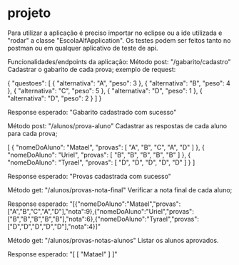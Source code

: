 # projeto

Para utilizar a aplicação é preciso importar no eclipse ou a ide utilizada e "rodar" a classe "EscolaAlfApplication".
Os testes podem ser feitos tanto no postman ou em qualquer aplicativo de teste de api.


Funcionalidades/endpoints da aplicação:
Método post: "/gabarito/cadastro"
Cadastrar o gabarito de cada prova;
exemplo de request:

{
    "questoes": [
            {
             "alternativa": "A",
             "peso": 3
            },
            {
             "alternativa": "B",
             "peso": 4
            },
            {
             "alternativa": "C",
             "peso": 5
            },
            {
             "alternativa": "D",
             "peso": 1
            },
            {
             "alternativa": "D",
             "peso": 2
            }
        ]
}

Response esperado: "Gabarito cadastrado com sucesso"

Método post: "/alunos/prova-aluno"
Cadastrar as respostas de cada aluno para cada prova;

[
        {
            "nomeDoAluno": "Matael",
            "provas": [
                "A",
                "B",
                "C",
                "A",
                "D"
            ]
        },
        {
            "nomeDoAluno": "Uriel",
            "provas": [
                "B",
                "B",
                "B",
                "B",
                "B"
            ]
        },
        {
            "nomeDoAluno": "Tyrael",
            "provas": [
                "D",
                "D",
                "D",
                "D",
                "D"
            ]
        }
]


Response esperado: "Provas cadastrada com sucesso"

Método get: "/alunos/provas-nota-final"
Verificar a nota final de cada aluno;

Response esperado: "[{"nomeDoAluno":"Matael","provas":["A","B","C","A","D"],"nota":9},{"nomeDoAluno":"Uriel","provas":["B","B","B","B","B"],"nota":6},{"nomeDoAluno":"Tyrael","provas":["D","D","D","D","D"],"nota":4}]"

Método get: "/alunos/provas-notas-alunos"
Listar os alunos aprovados.

Response esperado: "[
    [
        "Matael"
    ]
]"
